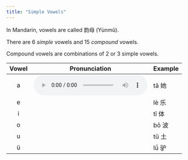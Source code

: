 ```yaml
---
title: "Simple Vowels"
---
```


In Mandarin, vowels are called 韵母 (Yùnmǔ).

There are 6 *simple* vowels and 15 *compound* vowels.

Compound vowels are combinations of 2 or 3 simple vowels.

 Vowel | Pronunciation | Example
:-------------: | ------------- | -------------
a  | <audio controls src="/assets/audio/1.wav"></audio> | tā	她
e  || lè 乐
i	|| tǐ 体
o	|| bō 波
u	|| tǔ 土
ü	|| lǘ 驴
